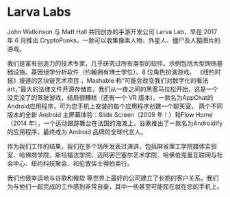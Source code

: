 # Larva Labs

John Watkinson 与 Matt Hall 共同创办的手游开发公司 Larva Lab，早在 2017 年 6 月推出 CryptoPunks，一款可以收集像素人物、外星人、僵尸及人猿图片的游戏。

我们是富有创造力的技术专家，几乎研究过所有类型的软件。示例包括大型网络基础设施、基因组学分析软件（约翰拥有博士学位）、8 位角色扮演游戏、 《纽约时报》报道的区块链艺术项目 ，Mashable 称“可能会改变我们对数字化的看法art，”最大的法律文件开源存储库，我们从一夜之间的黑客马拉松开始，这是一个没完没了的驾驶游戏，结局很糟糕（还有一个 VR 版本)，一款名为AppChat的 Android应用程序，可为您手机上安装的每个应用程序创建一个聊天室， 两个不同版本的全新 Android 主屏幕体验：Slide Screen（2009 年！）和Flow Home（2014 年），一个运动跟踪舞台在法国的海滩上，谷歌推出了一款名为Androidify的应用程序，最终成为 Android 品牌的全球代言人。

作为我们工作的结果，我们在多个场所发表过演讲，包括麻省理工学院媒体实验室、哈佛商学院、斯坦福法学院、迈阿密巴塞尔艺术学院、哈佛伯克曼互联网与社会中心、纽约科技聚会、和伦敦佳士得拍卖行。

我们也很幸运地与谷歌和微软 等世界上最好的公司建立了长期的客户关系。我们为与他们一起完成的工作感到非常自豪，其中一些甚至可能现在就在您的手机上。
